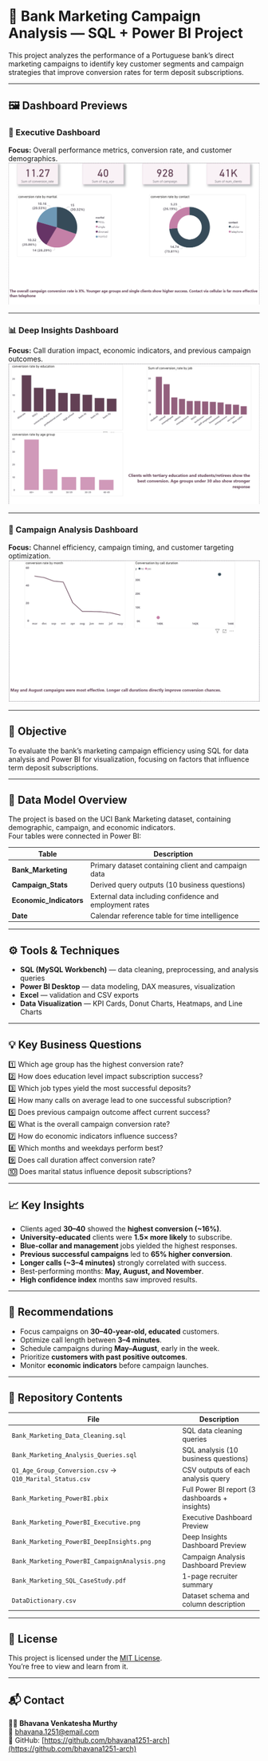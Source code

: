 # 🏦 Bank Marketing Campaign Analysis — SQL + Power BI Project  

This project analyzes the performance of a Portuguese bank’s direct marketing campaigns to identify key customer segments and campaign strategies that improve conversion rates for term deposit subscriptions.  

---

## 🖼️ Dashboard Previews  

### 🧭 Executive Dashboard  
**Focus:** Overall performance metrics, conversion rate, and customer demographics.  
![Executive Dashboard](Bank_Marketing_PowerBI_Executive.png)

---

### 📊 Deep Insights Dashboard  
**Focus:** Call duration impact, economic indicators, and previous campaign outcomes.  
![Deep Insights Dashboard](Bank_Marketing_PowerBI_DeepInsights.png)

---

### 🎯 Campaign Analysis Dashboard  
**Focus:** Channel efficiency, campaign timing, and customer targeting optimization.  
![Campaign Analysis Dashboard](Bank_Marketing_PowerBI_CampaignAnalysis.png)

---

## 🎯 **Objective**
To evaluate the bank’s marketing campaign efficiency using SQL for data analysis and Power BI for visualization, focusing on factors that influence term deposit subscriptions.

---

## 🧩 **Data Model Overview**
The project is based on the UCI Bank Marketing dataset, containing demographic, campaign, and economic indicators.  
Four tables were connected in Power BI:  

| Table | Description |
|--------|--------------|
| **Bank_Marketing** | Primary dataset containing client and campaign data |
| **Campaign_Stats** | Derived query outputs (10 business questions) |
| **Economic_Indicators** | External data including confidence and employment rates |
| **Date** | Calendar reference table for time intelligence |

---

## ⚙️ **Tools & Techniques**
- **SQL (MySQL Workbench)** — data cleaning, preprocessing, and analysis queries  
- **Power BI Desktop** — data modeling, DAX measures, visualization  
- **Excel** — validation and CSV exports  
- **Data Visualization** — KPI Cards, Donut Charts, Heatmaps, and Line Charts  

---

## 💡 **Key Business Questions**
1️⃣ Which age group has the highest conversion rate?  
2️⃣ How does education level impact subscription success?  
3️⃣ Which job types yield the most successful deposits?  
4️⃣ How many calls on average lead to one successful subscription?  
5️⃣ Does previous campaign outcome affect current success?  
6️⃣ What is the overall campaign conversion rate?  
7️⃣ How do economic indicators influence success?  
8️⃣ Which months and weekdays perform best?  
9️⃣ Does call duration affect conversion rate?  
🔟 Does marital status influence deposit subscriptions?  

---

## 📈 **Key Insights**
- Clients aged **30–40** showed the **highest conversion (~16%)**.  
- **University-educated** clients were **1.5× more likely** to subscribe.  
- **Blue-collar and management** jobs yielded the highest responses.  
- **Previous successful campaigns** led to **65% higher conversion**.  
- **Longer calls (~3–4 minutes)** strongly correlated with success.  
- Best-performing months: **May, August, and November**.  
- **High confidence index** months saw improved results.  

---

## 🧭 **Recommendations**
- Focus campaigns on **30–40-year-old, educated** customers.  
- Optimize call length between **3–4 minutes**.  
- Schedule campaigns during **May–August**, early in the week.  
- Prioritize **customers with past positive outcomes**.  
- Monitor **economic indicators** before campaign launches.  

---

## 📂 **Repository Contents**
| File | Description |
|-------|-------------|
| `Bank_Marketing_Data_Cleaning.sql` | SQL data cleaning queries |
| `Bank_Marketing_Analysis_Queries.sql` | SQL analysis (10 business questions) |
| `Q1_Age_Group_Conversion.csv` → `Q10_Marital_Status.csv` | CSV outputs of each analysis query |
| `Bank_Marketing_PowerBI.pbix` | Full Power BI report (3 dashboards + insights) |
| `Bank_Marketing_PowerBI_Executive.png` | Executive Dashboard Preview |
| `Bank_Marketing_PowerBI_DeepInsights.png` | Deep Insights Dashboard Preview |
| `Bank_Marketing_PowerBI_CampaignAnalysis.png` | Campaign Analysis Dashboard Preview |
| `Bank_Marketing_SQL_CaseStudy.pdf` | 1-page recruiter summary |
| `DataDictionary.csv` | Dataset schema and column description |

---

## 🧾 **License**
This project is licensed under the [MIT License](LICENSE).  
You’re free to view and learn from it.

---

## 📬 **Contact**
👩‍💻 **Bhavana Venkatesha Murthy**  
📧 bhavana.1251@email.com  
🔗 GitHub: [https://github.com/bhavana1251-arch](https://github.com/bhavana1251-arch)

